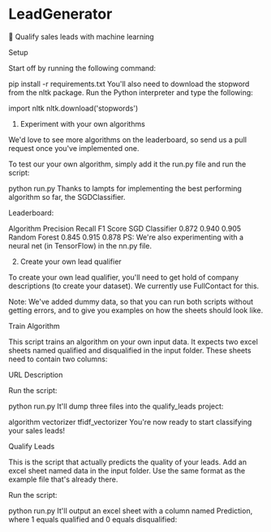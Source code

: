 # LeadGenerator
🎯 Qualify sales leads with machine learning

Setup

Start off by running the following command:

pip install -r requirements.txt
You'll also need to download the stopword from the nltk package. Run the Python interpreter and type the following:

import nltk
nltk.download('stopwords')
1. Experiment with your own algorithms

We'd love to see more algorithms on the leaderboard, so send us a pull request once you've implemented one.


To test our your own algorithm, simply add it the run.py file and run the script:

python run.py
Thanks to lampts for implementing the best performing algorithm so far, the SGDClassifier.

Leaderboard:

Algorithm	Precision	Recall	F1 Score
SGD Classifier	0.872	0.940	0.905
Random Forest	0.845	0.915	0.878
PS: We're also experimenting with a neural net (in TensorFlow) in the nn.py file.

2. Create your own lead qualifier

To create your own lead qualifier, you'll need to get hold of company descriptions (to create your dataset). We currently use FullContact for this.

Note: We've added dummy data, so that you can run both scripts without getting errors, and to give you examples on how the sheets should look like.

Train Algorithm

This script trains an algorithm on your own input data. It expects two excel sheets named qualified and disqualified in the input folder. These sheets need to contain two columns:

URL
Description


Run the script:

python run.py
It'll dump three files into the qualify_leads project:

algorithm
vectorizer
tfidf_vectorizer
You're now ready to start classifying your sales leads!

Qualify Leads

This is the script that actually predicts the quality of your leads. Add an excel sheet named data in the input folder. Use the same format as the example file that's already there.

Run the script:

python run.py
It'll output an excel sheet with a column named Prediction, where 1 equals qualified and 0 equals disqualified:

